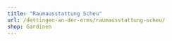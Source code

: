 ```yaml
---
title: "Raumausstattung Scheu"
url: /dettingen-an-der-erms/raumausstattung-scheu/
shop: Gardinen
---
```

